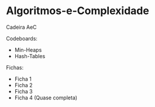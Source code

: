 # Algoritmos-e-Complexidade
Cadeira AeC

Codeboards:
- Min-Heaps
- Hash-Tables

Fichas:
- Ficha 1
- Ficha 2
- Ficha 3
- Ficha 4 (Quase completa)